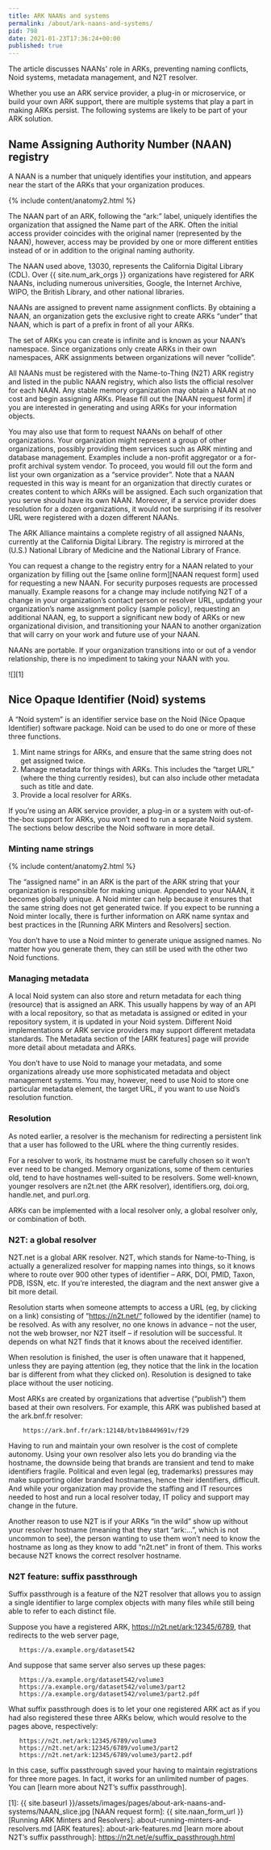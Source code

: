 ```yaml
---
title: ARK NAANs and systems
permalink: /about/ark-naans-and-systems/
pid: 798
date: 2021-01-23T17:36:24+00:00
published: true
---
```


The article discusses NAANs' role in ARKs, preventing naming conflicts, Noid
systems, metadata management, and N2T resolver.

<!--more-->

Whether you use an ARK service provider, a plug-in or microservice, or build
your own ARK support, there are multiple systems that play a part in making
ARKs persist. The following systems are likely to be part of your ARK
solution.

## Name Assigning Authority Number (NAAN) registry

A NAAN is a number that uniquely identifies your institution, and appears near
the start of the ARKs that your organization produces.

{% include content/anatomy2.html %}

The NAAN part of an ARK, following the “ark:” label, uniquely identifies the
organization that assigned the Name part of the ARK. Often the initial access
provider coincides with the original namer (represented by the NAAN), however,
access may be provided by one or more different entities instead of or in
addition to the original naming authority.

The NAAN used above, 13030, represents the California Digital Library (CDL).
Over {{ site.num_ark_orgs }} organizations have registered for ARK NAANs, including numerous
universities, Google, the Internet Archive, WIPO, the British Library, and
other national libraries.

NAANs are assigned to prevent name assignment conflicts. By obtaining a NAAN,
an organization gets the exclusive right to create ARKs “under” that NAAN,
which is part of a prefix in front of all your ARKs.

The set of ARKs you can create is infinite and is known as your NAAN’s
namespace. Since organizations only create ARKs in their own namespaces, ARK
assignments between organizations will never “collide”.

All NAANs must be registered with the Name-to-Thing (N2T) ARK registry and
listed in the public NAAN registry, which also lists the official resolver for
each NAAN. Any stable memory organization may obtain a NAAN at no cost and
begin assigning ARKs. Please fill out the [NAAN request form] if you are
interested in generating and using ARKs for your information objects.

You may also use that form to request NAANs on behalf of other organizations.
Your organization might represent a group of other organizations, possibly
providing them services such as ARK minting and database management. Examples
include a non-profit aggregator or a for-profit archival system vendor. To
proceed, you would fill out the form and list your own organization as a
“service provider”. Note that a NAAN requested in this way is meant for an
organization that directly curates or creates content to which ARKs will be
assigned. Each such organization that you serve should have its own NAAN.
Moreover, if a service provider does resolution for a dozen organizations, it
would not be surprising if its resolver URL were registered with a dozen
different NAANs.

The ARK Alliance maintains a complete registry of all assigned NAANs,
currently at the California Digital Library. The registry is mirrored at the
(U.S.) National Library of Medicine and the National Library of France.

You can request a change to the registry entry for a NAAN related to your
organization by filling out the [same online form][NAAN request form] used for
requesting a new NAAN. For security purposes requests are processed manually.
Example reasons for a change may include notifying N2T of a change in your
organization’s contact person or resolver URL, updating your organization’s
name assignment policy (sample policy), requesting an additional NAAN, eg, to
support a significant new body of ARKs or new organizational division, and
transitioning your NAAN to another organization that will carry on your work
and future use of your NAAN.

NAANs are portable. If your organization transitions into or out of a vendor
relationship, there is no impediment to taking your NAAN with you.

![][1]

## Nice Opaque Identifier (Noid) systems

A “Noid system” is an identifier service base on the Noid (Nice Opaque
Identifier) software package. Noid can be used to do one or more of these
three functions.

1.  Mint name strings for ARKs, and ensure that the same string does not get
    assigned twice.
2.  Manage metadata for things with ARKs. This includes the “target URL”
    (where the thing currently resides), but can also include other metadata
    such as title and date.
3.  Provide a local resolver for ARKs.

If you’re using an ARK service provider, a plug-in or a system with
out-of-the-box support for ARKs, you won’t need to run a separate Noid system.
The sections below describe the Noid software in more detail.

### Minting name strings

{% include content/anatomy2.html %}

The “assigned name” in an ARK is the part of the ARK string that your
organization is responsible for making unique. Appended to your NAAN, it
becomes globally unique. A Noid minter can help because it ensures that the
same string does not get generated twice. If you expect to be running a Noid
minter locally, there is further information on ARK name syntax and best
practices in the [Running ARK Minters and Resolvers] section.

You don’t have to use a Noid minter to generate unique assigned names. No
matter how you generate them, they can still be used with the other two Noid
functions.

### Managing metadata

A local Noid system can also store and return metadata for each thing
(resource) that is assigned an ARK. This usually happens by way of an API with
a local repository, so that as metadata is assigned or edited in your
repository system, it is updated in your Noid system. Different Noid
implementations or ARK service providers may support different metadata
standards. The Metadata section of the [ARK features] page will provide more
detail about metadata and ARKs.

You don’t have to use Noid to manage your metadata, and some organizations
already use more sophisticated metadata and object management systems. You
may, however, need to use Noid to store one particular metadata element, the
target URL, if you want to use Noid’s resolution function.

### Resolution

As noted earlier, a resolver is the mechanism for redirecting a persistent
link that a user has followed to the URL where the thing currently resides.

For a resolver to work, its hostname must be carefully chosen so it won’t ever
need to be changed. Memory organizations, some of them centuries old, tend to
have hostnames well-suited to be resolvers. Some well-known, younger resolvers
are n2t.net (the ARK resolver), identifiers.org, doi.org, handle.net, and
purl.org.

ARKs can be implemented with a local resolver only, a global resolver only, or
combination of both.

### N2T: a global resolver

N2T.net is a global ARK resolver. N2T, which stands for Name-to-Thing, is
actually a generalized resolver for mapping names into things, so it knows
where to route over 900 other types of identifier – ARK, DOI, PMID, Taxon,
PDB, ISSN, etc. If you’re interested, the diagram and the next answer give a
bit more detail.

Resolution starts when someone attempts to access a URL (eg, by clicking on a
link) consisting of “https://n2t.net/” followed by the identifier (name) to be
resolved. As with any resolver, no one knows in advance – not the user, not
the web browser, nor N2T itself – if resolution will be successful. It depends
on what N2T finds that it knows about the received identifier.

When resolution is finished, the user is often unaware that it happened,
unless they are paying attention (eg, they notice that the link in the
location bar is different from what they clicked on). Resolution is designed
to take place without the user noticing.

Most ARKs are created by organizations that advertise (“publish”) them based
at their own resolvers. For example, this ARK was published based at the
ark.bnf.fr resolver:

        https://ark.bnf.fr/ark:12148/btv1b8449691v/f29

Having to run and maintain your own resolver is the cost of complete autonomy.
Using your own resolver also lets you do branding via the hostname, the
downside being that brands are transient and tend to make identifiers fragile.
Political and even legal (eg, trademarks) pressures may make supporting older
branded hostnames, hence their identifiers, difficult. And while your
organization may provide the staffing and IT resources needed to host and run
a local resolver today, IT policy and support may change in the future.

Another reason to use N2T is if your ARKs “in the wild” show up without your
resolver hostname (meaning that they start “ark:…”, which is not uncommon to
see), the person wanting to use them won’t need to know the hostname as long
as they know to add “n2t.net” in front of them. This works because N2T knows
the correct resolver hostname.

### N2T feature: suffix passthrough

Suffix passthrough is a feature of the N2T resolver that allows you to assign
a single identifier to large complex objects with many files while still being
able to refer to each distinct file.

Suppose you have a registered ARK, https://n2t.net/ark:12345/6789, that
redirects to the web server page,

       https://a.example.org/dataset542

And suppose that same server also serves up these pages:

       https://a.example.org/dataset542/volume3
       https://a.example.org/dataset542/volume3/part2
       https://a.example.org/dataset542/volume3/part2.pdf

What suffix passthrough does is to let your one registered ARK act as if you
had also registered these three ARKs below, which would resolve to the pages
above, respectively:

       https://n2t.net/ark:12345/6789/volume3
       https://n2t.net/ark:12345/6789/volume3/part2
       https://n2t.net/ark:12345/6789/volume3/part2.pdf

In this case, suffix passthrough saved your having to maintain registrations
for three more pages. In fact, it works for an unlimited number of pages. You
can [learn more about N2T’s suffix passthrough].

[1]: {{ site.baseurl }}/assets/images/pages/about-ark-naans-and-systems/NAAN_slice.jpg
[NAAN request form]: {{ site.naan_form_url }}
[Running ARK Minters and Resolvers]: about-running-minters-and-resolvers.md
[ARK features]: about-ark-features.md
[learn more about N2T’s suffix passthrough]: https://n2t.net/e/suffix_passthrough.html
